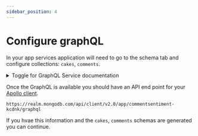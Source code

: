 ```yaml
---
sidebar_position: 4
---
```


# Configure graphQL 

In your app services application will need to go to the schema tab and configure collections: `cakes`, `comments`.

 <details>
    <summary>Toggle for GraphQL Service documentation</summary>
    <div>
      <iframe height="1000px" width="100%" src="https://www.mongodb.com/docs/atlas/app-services/graphql/expose-data/">
      </iframe>
    </div>
  </details>

  Once the GraphQL is available you should have an API end point for your [Apollo client](https://www.mongodb.com/docs/realm/web/graphql-apollo-react/).

  ```
  https://realm.mongodb.com/api/client/v2.0/app/commentsentiment-kcdnk/graphql
  ```

If you hvae this information and  the `cakes`, `comments` schemas are generated you can continue.
